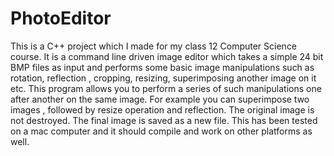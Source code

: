 # PhotoEditor
This is a C++ project which I made for my class 12 Computer Science course. It is a command line driven image editor which takes a simple 24 bit BMP files as input and performs some basic image manipulations such as rotation, reflection , cropping, resizing, superimposing another image on it etc. This program allows you to perform a series of such manipulations one after another on the same image. For example you can superimpose two images , followed by resize operation and reflection. The original image is not destroyed. The final image is saved as a new file. 
This has been tested on a mac computer and it should compile and work on other platforms as well. 

